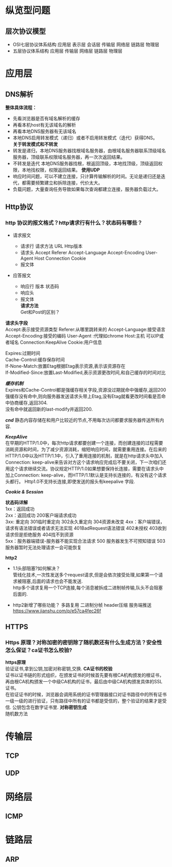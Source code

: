 # 纵览型问题
## 层次协议模型
- OSI七层协议体系结构
  应用层 表示层 会话层 传输层 网络层 链路层 物理层
- 五层协议体系结构
  应用层 传输层 网络层 链路层 物理层

# 应用层
## DNS解析   
**整体具体流程：** 
  - 先看浏览器是否有域名解析的缓存
  - 再看本机host有无该域名的解析
  - 再看本地DNS服务器有无该域名
  - 本地DNS启用转发模式（递归）或者不启用转发模式（迭代）获得DNS。  
**关于转发模式和不转发**   
- 转发是递归，本地DNS服务器找根域名服务器，由根域名服务器联系顶级域名服务器，顶级联系权限域名服务器，再一次次返回结果。
- 不转发是迭代 本地DNS服务器找根，根返回顶级，本地找顶级，顶级返回权限，本地找权限，权限返回结果。
**使用UDP**  
- 响应时间问题，可以不建立连接，只计算传输解析的时间。无论是递归还是迭代，都需要频繁建立和拆除连接，代价太大。
- 负载问题，大量查询任务导致如果每次查询都建立连接，服务器负载过大。
  
## Http协议

### http 协议的报文格式？http请求行有什么？状态码有哪些？ 
- 请求报文
  - 请求行 请求方法 URL Http版本
  - 请求头 Accept Referer Accept-Language Accept-Encoding User-Agent Host Connection Cookie
  - 报文体

- 应答报文 
  - 响应行 版本 状态码
  - 响应头  
  - 报文体  
**请求方法**  
Get和Post的区别？


**请求头字段**  
Accept:表示接受资源类型 
Referer:从哪里跳转来的
Accept-Language:接受语言
Accept-Encoding:接受的编码
User-Agent :代理如chrome
Host:主机 可以IP或者域名
Connection:KeepAlive
Cookie:用户信息  

Expires:过期时间   
Cache-Control:缓存保存时间   
If-None-Match:放置Etag根据Etag表示资源,表示该资源存在     
If-Modified-Since:放置Last-Modified,表示资源更改时间,和自己缓存的时间对比      

***缓存机制***  
Expires和Cache-Control都是强缓存相关字段,资源没过期就命中强缓存,返回200   
强缓存没有命中,则向服务器发送请求头带上Etag,没有Etag就看更改时间看是否命中协商缓存,返回304.  
没有命中就返回新的last-modify并返回200.  

***cnd***  静态内容存储在和用户比较近的节点,不用每次访问都要求服务器传送所有内容.  

***KeepAlive***  
在早期的HTTP/1.0中，每次http请求都要创建一个连接，而创建连接的过程需要消耗资源和时间，为了减少资源消耗，缩短响应时间，就需要重用连接。在后来的HTTP/1.0中以及HTTP/1.1中，引入了重用连接的机制，就是在http请求头中加入Connection: keep-alive来告诉对方这个请求响应完成后不要关闭，下一次咱们还用这个请求继续交流。协议规定HTTP/1.0如果想要保持长连接，需要在请求头中加上Connection: keep-alive，而HTTP/1.1默认是支持长连接的，有没有这个请求头都行。 Http1.0不支持长连接,即使发送的报头有keepalive 字段.  

***Cookie & Session***  

**状态码详解**  
1xx：返回成功  
2xx：返回成功 200客户端请求成功  
3xx: 重定向 301临时重定向 302永久重定向  304资源未改变
4xx：客户端错误，请求有语法错误或者请求无法实现 401BadRequest语法错误 402未授权 403收到请求但是拒绝服务 404找不到资源  
5xx：服务器端错误-服务器不能实现合法请求 500 服务器发生不可预知错误 503服务器暂时无法处理请求一会可能恢复  

**http2** 
- 1.1头部阻塞?如何解决？  
  管线化技术,一次性发送多个request请求,但是会依次接受处理,如果第一个请求被阻塞,后面的请求也会不能发送.  
  http多个请求复用一个TCP连接,每个消息被拆成二进制帧传输,队头不会阻塞后面的.  

- http2新增了哪些功能？
多路复用 二进制分帧 header压缩 服务端推送 https://www.jianshu.com/p/e57ca4fec26f  

## HTTPS
### Https 原理？对称加密的密钥除了随机数还有什么生成方法？安全性怎么保证？ca证书怎么校验?

**https原理**  
验证证书,拿到公钥,加密对称密钥,交换.
**CA证书的校验**  
证书以证书链的形式组织，在颁发证书的时候首先要有根CA机构颁发的根证书，再由根CA机构颁发一个中级CA机构的证书，最后由中级CA机构颁发具体的SSL证书。  
在验证证书的时候，浏览器会调用系统的证书管理器接口对证书路径中的所有证书一级一级的进行验证，只有路径中所有的证书都是受信的，整个验证的结果才是受信.
公钥包含在数字证书里. 
**对称密钥生成**  
随机数方法  

# 传输层
## TCP


## UDP


# 网络层
## ICMP
# 链路层
## ARP